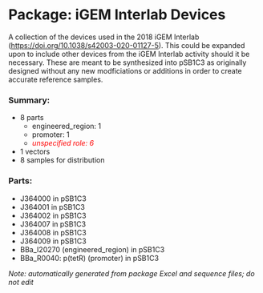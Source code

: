 # Package: iGEM Interlab Devices

A collection of the devices used in the 2018 iGEM Interlab (https://doi.org/10.1038/s42003-020-01127-5). This could be expanded upon to include other devices from the iGEM Interlab activity should it be necessary. These are meant to be synthesized into pSB1C3 as originally designed without any new modficiations or additions in order to create accurate reference samples.

### Summary:

- 8 parts
    - engineered_region: 1
    - promoter: 1
    -  _<span style="color:red">unspecified role: 6</span>_
- 1 vectors
- 8 samples for distribution

### Parts:

- J364000 in pSB1C3
- J364001 in pSB1C3
- J364002 in pSB1C3
- J364007 in pSB1C3
- J364008 in pSB1C3
- J364009 in pSB1C3
- BBa_I20270 (engineered_region) in pSB1C3
- BBa_R0040: p(tetR) (promoter) in pSB1C3

_Note: automatically generated from package Excel and sequence files; do not edit_
